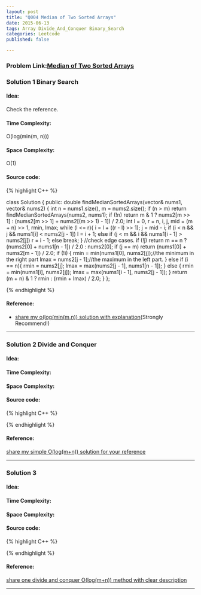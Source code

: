 ```yaml
---
layout: post
title: "Q004 Median of Two Sorted Arrays"
date: 2015-06-13
tags: Array Divide_And_Conquer Binary_Search
categories: Leetcode
published: false

---
```

### Problem Link:[Median of Two Sorted Arrays](https://leetcode.com/problems/median-of-two-sorted-arrays/) 

### Solution 1 Binary Search

#### Idea:

Check the reference.

#### Time Complexity:

O(log(min(m, n)))

#### Space Complexity:
O(1)

#### Source code:
{% highlight C++ %}

class Solution {
public:
    double findMedianSortedArrays(vector<int>& nums1, vector<int>& nums2) {
        int n = nums1.size(), m = nums2.size();
        if (n > m)  return findMedianSortedArrays(nums2, nums1);
        if (!n) return m & 1 ? nums2[m >> 1] : (nums2[m >> 1] + nums2[(m >> 1) - 1]) / 2.0;
        int l = 0, r = n, i, j, mid = (m + n) >> 1, rmin, lmax;
        while (l <= r){
            i = l + ((r - l) >> 1);
            j = mid - i;
            if (i < n && j && nums1[i] < nums2[j - 1])
                l = i + 1;
            else if (j < m && i && nums1[i - 1] > nums2[j])
                r = i - 1;
            else
                break;
        }
        //check edge cases.
        if (!j) return m == n ? (nums2[0] + nums1[n - 1]) / 2.0 : nums2[0];
        if (j == m) return (nums1[0] + nums2[m - 1]) / 2.0;
        if (!i) {
            rmin = min(nums1[0], nums2[j]);//the minimum in the right part
            lmax = nums2[j - 1];//the maximum in the left part.
        }
        else if (i == n){
            rmin = nums2[j];
            lmax = max(nums2[j - 1], nums1[n - 1]);
        }
        else {
            rmin = min(nums1[i], nums2[j]);
            lmax = max(nums1[i - 1], nums2[j - 1]);
        }
        return (m + n) & 1 ? rmin : (rmin + lmax) / 2.0;
    }
};

{% endhighlight %}

#### Reference:

* [share my o(log(min(m,n)) solution with explanation](https://leetcode.com/discuss/15790/share-my-o-log-min-m-n-solution-with-explanation)(Strongly Recommend!)

---

### Solution 2 Divide and Conquer

#### Idea:


#### Time Complexity:

#### Space Complexity:

#### Source code:

{% highlight C++ %}

{% endhighlight %}
#### Reference:
[share my simple O(log(m+n)) solution for your reference](https://leetcode.com/discuss/9265/share-my-simple-o-log-m-n-solution-for-your-reference)

---

### Solution 3

#### Idea:

#### Time Complexity:

#### Space Complexity:

#### Source code:
{% highlight C++ %}

{% endhighlight %}
#### Reference:
[share one divide and conquer O(log(m+n)) method with clear description](https://leetcode.com/discuss/17815/share-one-divide-conquer-log-method-with-clear-description)

---

